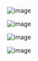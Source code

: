 ![image](https://github.com/ditclay/DemoEkzamen/assets/59621706/5fb97df8-8784-42a2-b3f9-5812e70ee860)

![image](https://github.com/ditclay/DemoEkzamen/assets/59621706/db7a2036-2f57-447a-8877-0f8119d9f892)


![image](https://github.com/ditclay/DemoEkzamen/assets/59621706/92e5282f-b218-4a5e-9057-ba30cfbc7da6)


![image](https://github.com/ditclay/DemoEkzamen/assets/59621706/177cde1a-c2e5-4ebb-93f6-608a8b35d4ce)

